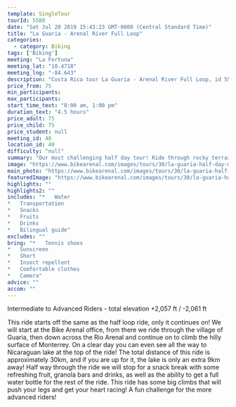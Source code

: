 ```yaml
---
template: SingleTour
tourId: 5588
date: "Sat Jul 20 2019 15:43:23 GMT-0600 (Central Standard Time)"
title: "La Guaria - Arenal River Full Loop"
categories: 
  - category: Biking
tags: ['Biking']
meeting: "La Fortuna"
meeting_lat: "10.4718"
meeting_lng: "-84.643"
description: "Costa Rica tour La Guaria - Arenal River Full Loop, id 5588"
price_from: 75
min_participants: 
max_participants: 
start_time_text: "8:00 am, 1:00 pm"
duration_text: "4.5 hours"
price_adult: 75
price_child: 75
price_student: null
meeting_id: 40
location_id: 40
difficulty: "null"
summary: "Our most challenging half day tour! Ride through rocky terrain, high mountains with challenging climbs and great Descents."
image: "https://www.bikearenal.com/images/tours/30/la-guaria-half-day-mountain-bike-tour.jpg"
main_photo: "https://www.bikearenal.com/images/tours/30/la-guaria-half-day-mountain-bike-tour.jpg"
featuredImage: "https://www.bikearenal.com/images/tours/30/la-guaria-half-day-mountain-bike-tour.jpg"
highlights: ""
highlights2: ""
includes: "*   Water
*   Transportation
*   Snacks
*   Fruits
*   Drinks
*   Bilingual guide"
excludes: ""
bring: "*   Tennis shoes
*   Sunscreen
*   Short
*   Insect repellent
*   Comfortable clothes
*   Camera"
advice: ""
accom: ""
---
```

Intermediate to Advanced Riders - total elevation +2,057 ft / -2,061 ft

This ride starts off the same as the half loop ride, only it continues on! We will start at the Bike Arenal office, from there we ride through the village of Guaria, then down across the Rio Arenal and continue on to climb the hilly surface of Monterrey. On a clear day you can even see all the way to Nicaraguan lake at the top of the ride! The total distance of this ride is approximately 30km, and if you are up for it, the lake is only an extra 9km away! Half way through the ride we will stop for a snack break with some refreshing fruit, granola bars and drinks, as well as the ability to get a full water bottle for the rest of the ride. This ride has some big climbs that will push your legs and get your heart racing! A fun challenge for the more advanced riders!